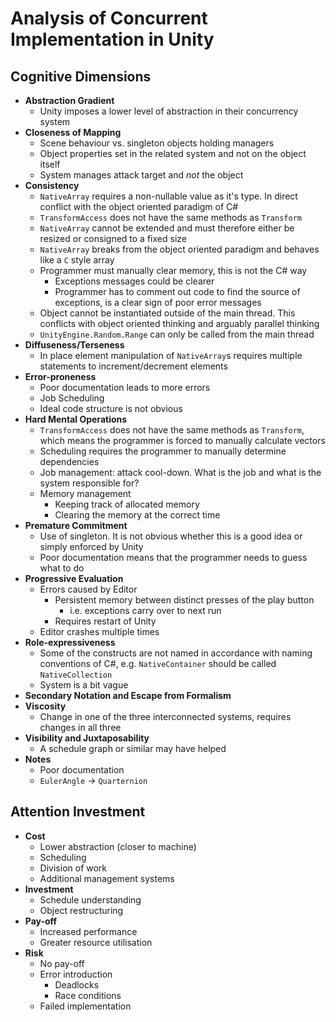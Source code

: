 # Analysis of Concurrent Implementation in Unity

## Cognitive Dimensions

* __Abstraction Gradient__
  * Unity imposes a lower level of abstraction in their concurrency system
* __Closeness of Mapping__
  * Scene behaviour vs. singleton objects holding managers
  * Object properties set in the related system and not on the object itself
  * System manages attack target and _not_ the object
* __Consistency__
  * `NativeArray` requires a non-nullable value as it's type. In direct conflict with the object oriented paradigm of C#
  * `TransformAccess` does not have the same methods as `Transform`
  * `NativeArray` cannot be extended and must therefore either be resized or consigned to a fixed size
  * `NativeArray` breaks from the object oriented paradigm and behaves like a `C` style array
  * Programmer must manually clear memory, this is not the C# way
    * Exceptions messages could be clearer
    * Programmer has to comment out code to find the source of exceptions, is a clear sign of poor error messages
  * Object cannot be instantiated outside of the main thread. This conflicts with object oriented thinking and arguably parallel thinking
  * `UnityEngine.Random.Range` can only be called from the main thread
* __Diffuseness/Terseness__
  * In place element manipulation of `NativeArray`s requires multiple statements to increment/decrement elements
* __Error-proneness__
  * Poor documentation leads to more errors
  * Job Scheduling
  * Ideal code structure is not obvious
* __Hard Mental Operations__
  * `TransformAccess` does not have the same methods as `Transform`, which means the programmer is forced to manually calculate vectors
  * Scheduling requires the programmer to manually determine dependencies
  * Job management: attack cool-down. What is the job and what is the system responsible for?
  * Memory management
    * Keeping track of allocated memory
    * Clearing the memory at the correct time
* __Premature Commitment__
  * Use of singleton. It is not obvious whether this is a good idea or simply enforced by Unity
  * Poor documentation means that the programmer needs to guess what to do
* __Progressive Evaluation__
  * Errors caused by Editor
    * Persistent memory between distinct presses of the play button
      * i.e. exceptions carry over to next run
    * Requires restart of Unity
  * Editor crashes multiple times
* __Role-expressiveness__
  * Some of the constructs are not named in accordance with naming conventions of C#, e.g. `NativeContainer` should be called `NativeCollection`
  * System is a bit vague
* __Secondary Notation and Escape from Formalism__
* __Viscosity__
  * Change in one of the three interconnected systems, requires changes in all three
* __Visibility and Juxtaposability__
  * A schedule graph or similar may have helped
* __Notes__
  * Poor documentation
  * `EulerAngle` &rightarrow; `Quarternion`



## Attention Investment
* __Cost__
  * Lower abstraction (closer to machine)
  * Scheduling
  * Division of work
  * Additional management systems
* __Investment__
  * Schedule understanding
  * Object restructuring
* __Pay-off__
  * Increased performance
  * Greater resource utilisation
* __Risk__
  * No pay-off
  * Error introduction
    * Deadlocks
    * Race conditions
  * Failed implementation
